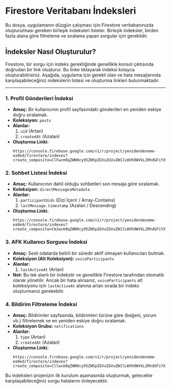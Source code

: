 # Firestore Veritabanı İndeksleri

Bu dosya, uygulamanın düzgün çalışması için Firestore veritabanınızda oluşturulması gereken birleşik indeksleri listeler. Birleşik indeksler, birden fazla alana göre filtreleme ve sıralama yapan sorgular için gereklidir.

## İndeksler Nasıl Oluşturulur?

Firestore, bir sorgu için indeks gerektiğinde genellikle konsol çıktısında doğrudan bir link oluşturur. Bu linke tıklayarak indeksi kolayca oluşturabilirsiniz. Aşağıda, uygulama için gerekli olan ve hata mesajlarında karşılaşabileceğiniz indekslerin listesi ve oluşturma linkleri bulunmaktadır.

---

### 1. Profil Gönderileri İndeksi

- **Amaç:** Bir kullanıcının profil sayfasındaki gönderileri en yeniden eskiye doğru sıralamak.
- **Koleksiyon:** `posts`
- **Alanlar:**
    1. `uid` (Artan)
    2. `createdAt` (Azalan)
- **Oluşturma Linki:**
  ```
  https://console.firebase.google.com/v1/r/project/yenidendeneme-ea9ed/firestore/indexes?create_composite=ClFwcm9qZWN0cy95ZW5pZGVuZGVuZW1lLWVhOWVkL2RhdGFiYXNlcy8oZGVmYXVsdCkvY29sbGVjdGlvbkdyb3Vwcy9wb3N0cy9pbmRleGVzL18QARoHCgN1aWQQARoNCgljcmVhdGVkQXQQAhoMCghfX25hbWVfXxAC
  ```

### 2. Sohbet Listesi İndeksi

- **Amaç:** Kullanıcının dahil olduğu sohbetleri son mesaja göre sıralamak.
- **Koleksiyon:** `directMessagesMetadata`
- **Alanlar:**
    1. `participantUids` (Dizi İçerir / Array-Contains)
    2. `lastMessage.timestamp` (Azalan / Descending)
- **Oluşturma Linki:**
  ```
  https://console.firebase.google.com/v1/r/project/yenidendeneme-ea9ed/firestore/indexes?create_composite=CmJwcm9qZWN0cy95ZW5pZGVuZGVuZW1lLWVhOWVkL2RhdGFiYXNlcy8oZGVmYXVsdCkvY29sbGVjdGlvbkdyb3Vwcy9kaXJlY3RNZXNzYWdlc01ldGFkYXRhL2luZGV4ZXMvXxABGhMKD3BhcnRpY2lwYW50VWlkcxgBGhkKFWxhc3RNZXNzYWdlLnRpbWVzdGFtcBACGgwKCF9fbmFtZV9fEAI
  ```
  
### 3. AFK Kullanıcı Sorgusu İndeksi

- **Amaç:** Sesli odalarda belirli bir süredir aktif olmayan kullanıcıları bulmak.
- **Koleksiyon (Alt Koleksiyon):** `voiceParticipants`
- **Alanlar:**
    1. `lastActiveAt` (Artan)
- **Not:** Bu tek alanlı bir indekstir ve genellikle Firestore tarafından otomatik olarak yönetilir. Ancak bir hata alırsanız, `voiceParticipants` alt koleksiyonu için `lastActiveAt` alanına artan sırada bir indeks oluşturmanız gerekebilir.

### 4. Bildirim Filtreleme İndeksi

- **Amaç:** Bildirimler sayfasında, bildirimleri türüne göre (beğeni, yorum vb.) filtrelemek ve en yeniden eskiye doğru sıralamak.
- **Koleksiyon Grubu:** `notifications`
- **Alanlar:**
    1. `type` (Artan)
    2. `createdAt` (Azalan)
- **Oluşturma Linki:**
  ```
  https://console.firebase.google.com/v1/r/project/yenidendeneme-ea9ed/firestore/indexes?create_composite=Cllwcm9qZWN0cy95ZW5pZGVuZGVuZW1lLWVhOWVkL2RhdGFiYXNlcy8oZGVmYXVsdCkvY29sbGVjdGlvbkdyb3Vwcy9ub3RpZmljYXRpb25zL2luZGV4ZXMvXxABGggKBHR5cGUQARoNCgljcmVhdGVkQXQQAhoMCghfX25hbWVfXxAC
  ```

Bu indeksleri projenizin ilk kurulum aşamasında oluşturmak, gelecekte karşılaşabileceğiniz sorgu hatalarını önleyecektir.
